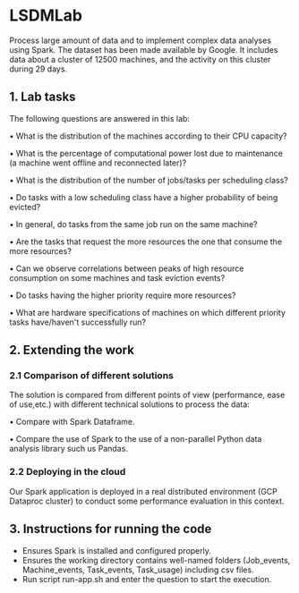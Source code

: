 # LSDMLab
Process large amount of data and to implement complex data analyses using Spark. The dataset has been made available by Google. It includes data about a cluster of 12500 machines, and the activity on this cluster during 29 days.

## 1. Lab tasks
The following questions are answered in this lab:

• What is the distribution of the machines according to their CPU capacity?

• What is the percentage of computational power lost due to maintenance (a machine went offline and reconnected later)?

• What is the distribution of the number of jobs/tasks per scheduling class?

• Do tasks with a low scheduling class have a higher probability of being evicted?

• In general, do tasks from the same job run on the same machine?

• Are the tasks that request the more resources the one that consume the more resources?

• Can we observe correlations between peaks of high resource consumption on some machines and task eviction events?

• Do tasks having the higher priority require more resources?

• What are hardware specifications of machines on which different priority tasks have/haven't successfully run?
## 2. Extending the work
### 2.1 Comparison of different solutions
The solution is compared from different points of view (performance, ease of use,etc.) with different technical solutions to process the data:

• Compare with Spark Dataframe.

• Compare the use of Spark to the use of a non-parallel Python data analysis library such us Pandas.
### 2.2 Deploying in the cloud
Our Spark application is deployed in a real distributed environment (GCP Dataproc cluster) to conduct some performance evaluation in this context.
## 3. Instructions for running the code
- Ensures Spark is installed and configured properly.
- Ensures the working directory contains well-named folders (Job_events, Machine_events, Task_events, Task_usage) including csv files.
- Run script run-app.sh and enter the question to start the execution.

